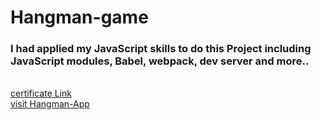 # Hangman-game
### I had applied my JavaScript skills to do this Project including JavaScript modules, Babel, webpack, dev server and more..
<br>[certificate Link](https://www.udemy.com/certificate/UC-ba98c650-3060-4994-983e-84d8b03a4ff6/)
<br>[visit Hangman-App](https://gusty-chair.surge.sh/)

